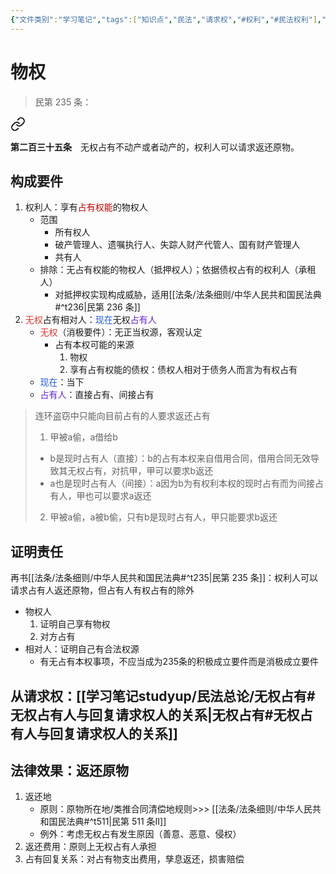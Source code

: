 ```yaml
---
{"文件类别":"学习笔记","tags":["知识点","民法","请求权","#权利","#民法权利"],"dg-publish":true,"aliases":["原物返还请求权","占有回复请求权"],"permalink":"/学习笔记studyup/民法总论/返还原物请求权/","dgPassFrontmatter":true,"created":"2024-10-05T20:14:19.713+08:00","updated":"2024-11-01T14:31:57.331+08:00"}
---
```


# 物权
>民第 235 条：
<div class="transclusion internal-embed is-loaded"><a class="markdown-embed-link" href="////#t235" aria-label="Open link"><svg xmlns="http://www.w3.org/2000/svg" width="24" height="24" viewBox="0 0 24 24" fill="none" stroke="currentColor" stroke-width="2" stroke-linecap="round" stroke-linejoin="round" class="svg-icon lucide-link"><path d="M10 13a5 5 0 0 0 7.54.54l3-3a5 5 0 0 0-7.07-7.07l-1.72 1.71"></path><path d="M14 11a5 5 0 0 0-7.54-.54l-3 3a5 5 0 0 0 7.07 7.07l1.71-1.71"></path></svg></a><div class="markdown-embed">



**第二百三十五条**　无权占有不动产或者动产的，权利人可以请求返还原物。 

</div></div>

## 构成要件
1. 权利人：享有<font color="#c00000">占有权能</font>的物权人
	- 范围
		- 所有权人
		- 破产管理人、遗嘱执行人、失踪人财产代管人、国有财产管理人
		- 共有人
	- 排除：无占有权能的物权人（抵押权人）；依据债权占有的权利人（承租人）
		- 对抵押权实现构成威胁，适用[[法条/法条细则/中华人民共和国民法典#^t236\|民第 236 条]]
2. <font color="#d83931">无权</font>占有相对人：<font color="#245bdb">现在</font>无权<font color="#6425d0">占有人</font>
	- <font color="#d83931">无权</font>（消极要件）：无正当权源，客观认定
		- 占有本权可能的来源
			1. 物权
			2. 享有占有权能的债权：债权人相对于债务人而言为有权占有
	- <font color="#245bdb">现在</font>：当下
	- <font color="#6425d0">占有人</font>：直接占有、间接占有

>连环盗窃中只能向目前占有的人要求返还占有
>1. 甲被a偷，a借给b
>	- b是现时占有人（直接）：b的占有本权来自借用合同，借用合同无效导致其无权占有，对抗甲，甲可以要求b返还
>	- a也是现时占有人（间接）：a因为b为有权利本权的现时占有而为间接占有人，甲也可以要求a返还
>2. 甲被a偷，a被b偷，只有b是现时占有人，甲只能要求b返还
## 证明责任
再书[[法条/法条细则/中华人民共和国民法典#^t235\|民第 235 条]]：权利人可以请求占有人返还原物，但占有人有权占有的除外
- 物权人
	1. 证明自己享有物权
	2. 对方占有
- 相对人：证明自己有合法权源
	- 有无占有本权事项，不应当成为235条的积极成立要件而是消极成立要件
## 从请求权：[[学习笔记studyup/民法总论/无权占有#无权占有人与回复请求权人的关系\|无权占有#无权占有人与回复请求权人的关系]]
## 法律效果：返还原物
1. 返还地
	- 原则：原物所在地/类推合同清偿地规则>>> [[法条/法条细则/中华人民共和国民法典#^t511\|民第 511 条Ⅱ]]
	- 例外：考虑无权占有发生原因（善意、恶意、侵权）
2. 返还费用：原则上无权占有人承担
3. 占有回复关系：对占有物支出费用，孳息返还，损害赔偿